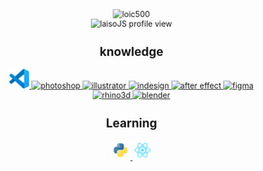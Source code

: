 <div id="header" align="center">
    <img src="https://media.giphy.com/media/tCnP4Xf98BWxZNdCmW/giphy.gif" alt="loic500" width="150"/>
    <br> 
    <img src="https://komarev.com/ghpvc/?username=laisoJS&label=Profile%20views&color=25221B&style=flat" alt="laisoJS profile view" width="150"/>
    <br/> 
    <div id="knowledge">
        <h2>knowledge</h2>
        <div class="icon">
            <a href="https://code.visualstudio.com/" target="_blank">
                <img src="https://raw.githubusercontent.com/github/explore/bbd48b997e8d0bef63f676eca4da5e1f76487b56/topics/visual-studio-code/visual-studio-code.png" alt="visual studio code" width="35">
            </a>
            <a href="https://www.adobe.com/be_fr/products/photoshop.html" target="_blank">
                <img src="https://cdn-icons-png.flaticon.com/512/5968/5968520.png" alt="photoshop" width="35">
            </a>
            <a href="https://www.adobe.com/be_fr/products/illustrator.html" target="_blank">
                <img src="https://cdn-icons-png.flaticon.com/512/5968/5968472.png" alt="illustrator" width="35">
            </a>
            <a href="https://www.adobe.com/be_fr/products/indesign.html" target="_blank">
                <img src="https://cdn-icons-png.flaticon.com/512/5968/5968482.png" alt="indesign" width="35">
            </a>
            <a href="adobe.com/be_fr/products/aftereffects.html" target="_blank">
                <img src="https://cdn-icons-png.flaticon.com/512/5968/5968428.png" alt="after effect" width="35">
            </a>
            <a href="https://www.figma.com/" target="_blank">
                <img src="https://cdn-icons-png.flaticon.com/512/5968/5968705.png" alt="figma" width="35">
            </a>
            <a href="www.rhino3d.com" target="_blank">
                <img src="https://www.rhino3d.com/new-source/images/favicon.ico" alt="rhino3d" width="35">
            </a>
            <a href="www.blender.org" target="_blank">
                <img src="https://www.blender.org/wp-content/themes/bthree/assets/images/favicon.ico" alt="blender" width="35">
            </a>
        </div>
    </div>
        <h2>Learning</h2>
        <div class="icon">
            <a href="https://python.org/" target="_blank">
                <img src="https://raw.githubusercontent.com/github/explore/80688e429a7d4ef2fca1e82350fe8e3517d3494d/topics/python/python.png" alt="python" width="35">
            </a>
            <a href="https://react.dev/" target="_blank">
                <img src="https://raw.githubusercontent.com/github/explore/80688e429a7d4ef2fca1e82350fe8e3517d3494d/topics/react/react.png" alt="react" width="35">
            </a>
        </div>
    </div>
</div>
